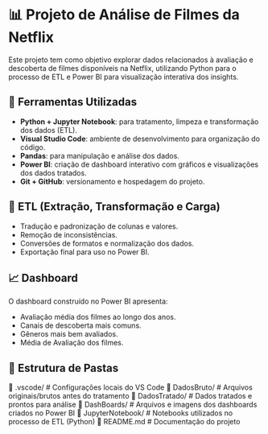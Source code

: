 # 📊 Projeto de Análise de Filmes da Netflix

Este projeto tem como objetivo explorar dados relacionados à avaliação e descoberta de filmes disponíveis na Netflix, utilizando Python para o processo de ETL e Power BI para visualização interativa dos insights.

## 🔧 Ferramentas Utilizadas

- **Python + Jupyter Notebook**: para tratamento, limpeza e transformação dos dados (ETL).
- **Visual Studio Code**: ambiente de desenvolvimento para organização do código.
- **Pandas**: para manipulação e análise dos dados.
- **Power BI**: criação de dashboard interativo com gráficos e visualizações dos dados tratados.
- **Git + GitHub**: versionamento e hospedagem do projeto.

## 🔄 ETL (Extração, Transformação e Carga)

- Tradução e padronização de colunas e valores.
- Remoção de inconsistências.
- Conversões de formatos e normalização dos dados.
- Exportação final para uso no Power BI.

## 📈 Dashboard

O dashboard construído no Power BI apresenta:
- Avaliação média dos filmes ao longo dos anos.
- Canais de descoberta mais comuns.
- Gêneros mais bem avaliados.
- Média de Avaliação dos filmes.

## 📁 Estrutura de Pastas

📂 .vscode/ # Configurações locais do VS Code
📂 DadosBruto/ # Arquivos originais/brutos antes do tratamento
📂 DadosTratado/ # Dados tratados e prontos para análise
📂 DashBoards/ # Arquivos e imagens dos dashboards criados no Power BI
📂 JupyterNotebook/ # Notebooks utilizados no processo de ETL (Python)
📄 README.md # Documentação do projeto
